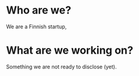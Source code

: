 # Who are we?

We are a Finnish startup,

# What are we working on?

Something we are not ready to disclose (yet). 
